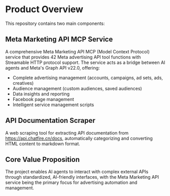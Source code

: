 # Product Overview

This repository contains two main components:

## Meta Marketing API MCP Service
A comprehensive Meta Marketing API MCP (Model Context Protocol) service that provides 42 Meta advertising API tool functions with Streamable HTTP protocol support. The service acts as a bridge between AI agents and Meta's Graph API v22.0, offering:

- Complete advertising management (accounts, campaigns, ad sets, ads, creatives)
- Audience management (custom audiences, saved audiences)
- Data insights and reporting
- Facebook page management
- Intelligent service management scripts

## API Documentation Scraper
A web scraping tool for extracting API documentation from https://api.chatfire.cn/docs, automatically categorizing and converting HTML content to markdown format.

## Core Value Proposition
The project enables AI agents to interact with complex external APIs through standardized, AI-friendly interfaces, with the Meta Marketing API service being the primary focus for advertising automation and management.